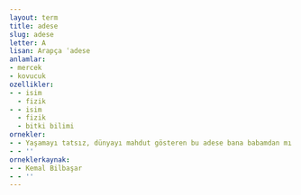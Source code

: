 ```yaml
---
layout: term
title: adese
slug: adese
letter: A
lisan: Arapça ʿadese
anlamlar:
- mercek
- kovucuk
ozellikler:
- - isim
  - fizik
- - isim
  - fizik
  - bitki bilimi
ornekler:
- - Yaşamayı tatsız, dünyayı mahdut gösteren bu adese bana babamdan mı yadigâr kalmıştı?
- - ''
orneklerkaynak:
- - Kemal Bilbaşar
- - ''
---
```


